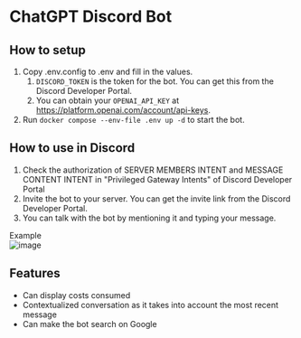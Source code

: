 # ChatGPT Discord Bot

## How to setup

1. Copy .env.config to .env and fill in the values.
    1. `DISCORD_TOKEN` is the token for the bot. You can get this from the Discord Developer Portal.
    2. You can obtain your `OPENAI_API_KEY` at https://platform.openai.com/account/api-keys.
2. Run `docker compose --env-file .env up -d` to start the bot.

## How to use in Discord

1. Check the authorization of SERVER MEMBERS INTENT and MESSAGE CONTENT INTENT in "Privileged Gateway Intents" of Discord Developer Portal
2. Invite the bot to your server. You can get the invite link from the Discord Developer Portal.
3. You can talk with the bot by mentioning it and typing your message.

Example  
![image](https://github.com/HosokawaR/chatgpt-discord-bot/assets/45098934/68ec4969-8552-4dc5-8845-b7290e526299)

## Features

- Can display costs consumed
- Contextualized conversation as it takes into account the most recent message
- Can make the bot search on Google
